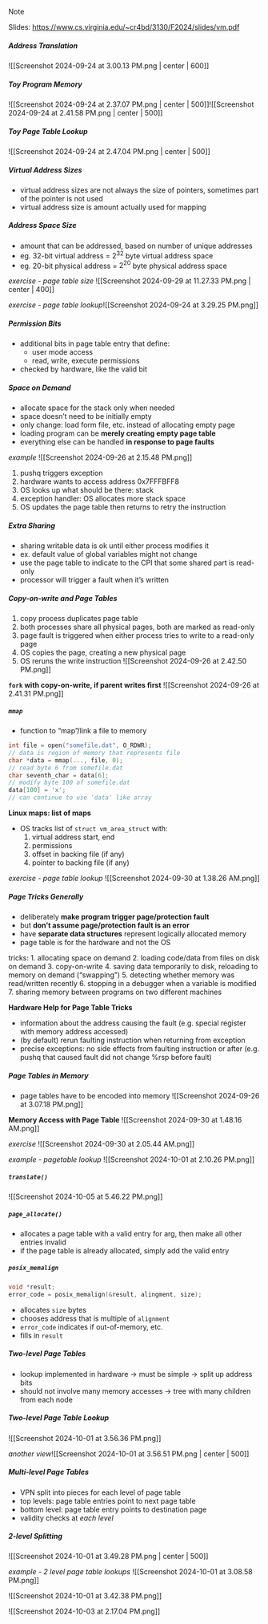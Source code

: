 > [!note]
> Slides: https://www.cs.virginia.edu/~cr4bd/3130/F2024/slides/vm.pdf
##### Address Translation
![[Screenshot 2024-09-24 at 3.00.13 PM.png | center | 600]]
##### Toy Program Memory
![[Screenshot 2024-09-24 at 2.37.07 PM.png | center | 500]]![[Screenshot 2024-09-24 at 2.41.58 PM.png | center | 500]]
##### Toy Page Table Lookup
![[Screenshot 2024-09-24 at 2.47.04 PM.png | center | 500]]
##### Virtual Address Sizes
- virtual address sizes are not always the size of pointers, sometimes part of the pointer is not used
- virtual address size is amount actually used for mapping
##### Address Space Size
- amount that can be addressed, based on number of unique addresses
- eg. 32-bit virtual address = $2^{32}$ byte virtual address space
- eg. 20-bit physical address = $2^{20}$ byte physical address space

*exercise - page table size*
![[Screenshot 2024-09-29 at 11.27.33 PM.png | center | 400]]

*exercise - page table lookup*![[Screenshot 2024-09-24 at 3.29.25 PM.png]]
##### Permission Bits
- additional bits in page table entry that define:
	- user mode access
	- read, write, execute permissions
- checked by hardware, like the valid bit
##### Space on Demand
- allocate space for the stack only when needed
- space doesn’t need to be initially empty
- only change: load form file, etc. instead of allocating empty page
- loading program can be **merely creating empty page table**
- everything else can be handled **in response to page faults**

*example*
![[Screenshot 2024-09-26 at 2.15.48 PM.png]]
1. pushq triggers exception
2. hardware wants to access address 0x7FFFBFF8
3. OS looks up what should be there: stack
4. exception handler: OS allocates more stack space
5. OS updates the page table then returns to retry the instruction
##### Extra Sharing
- sharing writable data is ok until either process modifies it
- ex. default value of global variables might not change
- use the page table to indicate to the CPI that some shared part is read-only
- processor will trigger a fault when it’s written
##### Copy-on-write and Page Tables
1. copy process duplicates page table
2. both processes share all physical pages, both are marked as read-only
3. page fault is triggered when either process tries to write to a read-only page
4. OS copies the page, creating a new physical page
5. OS reruns the write instruction
![[Screenshot 2024-09-26 at 2.42.50 PM.png]]

**`fork` with copy-on-write, if parent writes first**
![[Screenshot 2024-09-26 at 2.41.31 PM.png]]
##### `mmap`
- function to “map”/link a file to memory
```C
int file = open("somefile.dat", O_RDWR);
// data is region of memory that represents file
char *data = mmap(..., file, 0);
// read byte 6 from somefile.dat
char seventh_char = data[6];
// modify byte 100 of somefile.dat
data[100] = 'x';
// can continue to use 'data' like array
```

**Linux maps: list of maps**
- OS tracks list of `struct vm_area_struct` with:
	1. virtual address start, end
	2. permissions
	3. offset in backing file (if any)
	4. pointer to backing file (if any)

*exercise - page table lookup*
![[Screenshot 2024-09-30 at 1.38.26 AM.png]]
##### Page Tricks Generally
- deliberately **make program trigger page/protection fault**
- but **don’t assume page/protection fault is an error**
- have **separate data structures** represent logically allocated memory
- page table is for the hardware and not the OS

tricks:
	1. allocating space on demand
	2. loading code/data from files on disk on demand
	3. copy-on-write
	4. saving data temporarily to disk, reloading to memory on demand (“swapping”)
	5. detecting whether memory was read/written recently
	6. stopping in a debugger when a variable is modified
	7. sharing memory between programs on two different machines

**Hardware Help for Page Table Tricks**
- information about the address causing the fault (e.g. special register with memory address accessed)
- (by default) rerun faulting instruction when returning from exception
- precise exceptions: no side effects from faulting instruction or after (e.g. pushq that caused fault did not change %rsp before fault)
##### Page Tables in Memory
- page tables have to be encoded into memory
![[Screenshot 2024-09-26 at 3.07.18 PM.png]]

**Memory Access with Page Table**
![[Screenshot 2024-09-30 at 1.48.16 AM.png]]

*exercise*
![[Screenshot 2024-09-30 at 2.05.44 AM.png]]

*example - pagetable lookup*
![[Screenshot 2024-10-01 at 2.10.26 PM.png]]
##### `translate()`
![[Screenshot 2024-10-05 at 5.46.22 PM.png]]
##### `page_allocate()`
- allocates a page table with a valid entry for arg, then make all other entries invalid
- if the page table is already allocated, simply add the valid entry
##### `posix_memalign`
```C
void *result;
error_code = posix_memalign(&result, alingment, size);
```
- allocates `size` bytes
- chooses address that is multiple of `alignment`
- `error_code` indicates if out-of-memory, etc.
- fills in `result`
##### Two-level Page Tables
- lookup implemented in hardware → must be simple → split up address bits
- should not involve many memory accesses → tree with many children from each node
##### Two-level Page Table Lookup
![[Screenshot 2024-10-01 at 3.56.36 PM.png]]

*another view*![[Screenshot 2024-10-01 at 3.56.51 PM.png | center | 500]]
##### Multi-level Page Tables
- VPN split into pieces for each level of page table
- top levels: page table entries point to next page table
- bottom level: page table entry points to destination page
- validity checks at *each level*
##### 2-level Splitting
![[Screenshot 2024-10-01 at 3.49.28 PM.png | center | 500]]

*example - 2 level page table lookups*
![[Screenshot 2024-10-01 at 3.08.58 PM.png]]

![[Screenshot 2024-10-01 at 3.42.38 PM.png]]

![[Screenshot 2024-10-03 at 2.17.04 PM.png]]



